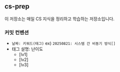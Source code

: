## cs-prep

이 저장소는 매일 CS 지식을 정리하고 학습하는 저장소입니다.

### 커밋 컨벤션
- `날짜: 키워드(태그)` ex) `20250821: 시스템 간 비동기 방식[]`
- 태그 설명: 난이도
  - [lv1]
  - [lv2]
  - [lv3]